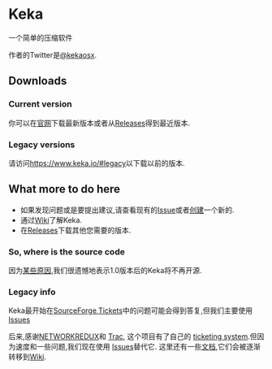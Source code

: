 # Keka
一个简单的压缩软件

作者的Twitter是[@kekaosx](https://twitter.com/kekaosx).

## Downloads

### Current version

你可以在[官网](https://www.keka.io)下载最新版本或者从[Releases](releases)得到最近版本.

### Legacy versions

请访问<https://www.keka.io/#legacy>以下载以前的版本.

## What more to do here

- 如果发现问题或是要提出建议,请查看现有的[Issue](https://github.com/CharlotteFallices/Keka/issues/)或者[创建](https://github.com/CharlotteFallices/Keka/issues/new/)一个新的.
- 通过[Wiki](https://github.com/aonez/Keka/wiki)了解Keka.
- 在[Releases](releases)下载其他您需要的版本.

### So, where is the source code
因为[某些原因](http://trac.keka.io/ticket/14),我们很遗憾地表示1.0版本后的Keka将不再开源.

### Legacy info
Keka最开始在[SourceForge](http://sourceforge.net/projects/keka),[Tickets](https://sourceforge.net/p/keka/_list/tickets)中的问题可能会得到答复,但我们主要使用[Issues](https://github.com/CharlotteFallices/Keka/issues/)

后来,感谢[NETWORKREDUX](https://networkredux.com)和 [Trac](https://trac.edgewall.org), 这个项目有了自己的 [ticketing system](https://trac.keka.io).但因为速度和一些问题,我们现在使用 [Issues](https://github.com/CharlotteFallices/Keka/issues)替代它.
这里还有一些[文档](https://trac.keka.io/wiki/Doc),它们会被逐渐转移到[Wiki](https://github.com/aonez/Keka/wiki).

